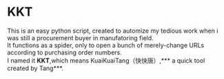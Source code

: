 # KKT    
This is an easy python script, created to automize my tedious work when i was still a procurement buyer in manufatoring field.    
It functions as a spider, only to open a bunch of merely-change URLs according to purchasing order numbers.    
I named it **KKT**,which means KuaiKuaiTang（快快唐）,*** a quick tool created by Tang***.

